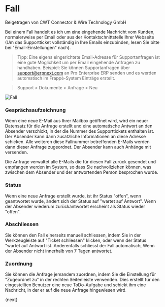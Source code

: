 # Fall
<span class="text-muted contributed-by">Beigetragen von CWT Connector & Wire Technology GmbH</span>

Bei einem Fall handelt es ich um eine eingehende Nachricht vom Kunden, normalerweise per Email oder aus der Kontaktschnittstelle Ihrer Webseite (Um das Supportticket vollständig in Ihre Emails einzubinden, lesen Sie bitte bei "Email-Einstellungen" nach).

> Tipp: Eine eigens eingerichtete Email-Adresse für Supportanfragen ist eine gute Möglichkeit um per Email eingehende Anfragen zu handhaben. Beispiel: Sie können Supportanfragen über support@erpnext.com an Pro Enterprise ERP senden und es werden automatisch im Frappé-System Einträge erstellt.

> Support > Dokumente > Anfrage > Neu

<img class="screenshot" alt="Fall" src="/docs/assets/img/support/issue.png">

### Gesprächsaufzeichnung

Wenn eine neue E-Mail aus Ihrer Mailbox geöffnet wird, wird ein neuer Datensatz für die Anfrage erstellt und eine automatische Antwort an den Absender verschickt, in der die Nummer des Supporttickets enthalten ist. Der Absender kann dann zusätzliche Informationen an diese Adresse schicken. Alle weiteren diese Fallnummer betreffenden E-Mails  werden dann dieser Anfrage zugeordnet. Der Absender kann auch Anhänge mit versenden.

Die Anfrage verwaltet alle E-Mails die für diesen Fall zurück gesendet und empfangen werden im System, so dass Sie nachvollziehen können, was zwischen dem Absender und der antwortenden Person besprochen wurde.

### Status

Wenn eine neue Anfrage erstellt wurde, ist ihr Status "offen", wenn geantwortet wurde, ändert sich der Status auf "wartet auf Antwort". Wenn der Absender wiederum zurückantwortet erscheint als Status wieder "offen".

### Abschliessen

Sie können den Fall einerseits manuell schliessen, indem Sie in der Werkzeugleiste auf "Ticket schliessen" klicken, oder wenn der Status "wartet auf Antwort ist. Anderenfalls schliesst der Fall automatisch, Wenn der Absender nicht innerhalb von 7 Tagen antwortet.

### Zuordnung

Sie können die Anfrage jemandem zuordnen, indem Sie die Einstellung für "Zugeordnet zu" in der rechten Seitenleiste verwenden. Dies erstellt für den eingestellten Benutzer eine neue ToDo-Aufgabe und schickt ihm eine Nachricht, in der er auf die neue Anfrage hingewiesen wird.

{next}
